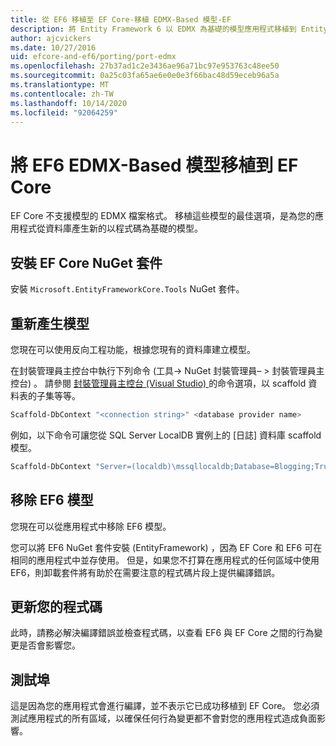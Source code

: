 ```yaml
---
title: 從 EF6 移植至 EF Core-移植 EDMX-Based 模型-EF
description: 將 Entity Framework 6 以 EDMX 為基礎的模型應用程式移植到 Entity Framework Core 的特定資訊
author: ajcvickers
ms.date: 10/27/2016
uid: efcore-and-ef6/porting/port-edmx
ms.openlocfilehash: 27b37ad1c2e3436ae96a71bc97e953763c48ee50
ms.sourcegitcommit: 0a25c03fa65ae6e0e0e3f66bac48d59eceb96a5a
ms.translationtype: MT
ms.contentlocale: zh-TW
ms.lasthandoff: 10/14/2020
ms.locfileid: "92064259"
---
```

# <a name="porting-an-ef6-edmx-based-model-to-ef-core"></a>將 EF6 EDMX-Based 模型移植到 EF Core

EF Core 不支援模型的 EDMX 檔案格式。 移植這些模型的最佳選項，是為您的應用程式從資料庫產生新的以程式碼為基礎的模型。

## <a name="install-ef-core-nuget-packages"></a>安裝 EF Core NuGet 套件

安裝 `Microsoft.EntityFrameworkCore.Tools` NuGet 套件。

## <a name="regenerate-the-model"></a>重新產生模型

您現在可以使用反向工程功能，根據您現有的資料庫建立模型。

在封裝管理員主控台中執行下列命令 (工具-> NuGet 封裝管理員– > 封裝管理員主控台) 。 請參閱 [封裝管理員主控台 (Visual Studio) ](xref:core/miscellaneous/cli/powershell) 的命令選項，以 scaffold 資料表的子集等等。

```powershell
Scaffold-DbContext "<connection string>" <database provider name>
```

例如，以下命令可讓您從 SQL Server LocalDB 實例上的 [日誌] 資料庫 scaffold 模型。

```powershell
Scaffold-DbContext "Server=(localdb)\mssqllocaldb;Database=Blogging;Trusted_Connection=True;" Microsoft.EntityFrameworkCore.SqlServer
```

## <a name="remove-ef6-model"></a>移除 EF6 模型

您現在可以從應用程式中移除 EF6 模型。

您可以將 EF6 NuGet 套件安裝 (EntityFramework) ，因為 EF Core 和 EF6 可在相同的應用程式中並存使用。 但是，如果您不打算在應用程式的任何區域中使用 EF6，則卸載套件將有助於在需要注意的程式碼片段上提供編譯錯誤。

## <a name="update-your-code"></a>更新您的程式碼

此時，請務必解決編譯錯誤並檢查程式碼，以查看 EF6 與 EF Core 之間的行為變更是否會影響您。

## <a name="test-the-port"></a>測試埠

這是因為您的應用程式會進行編譯，並不表示它已成功移植到 EF Core。 您必須測試應用程式的所有區域，以確保任何行為變更都不會對您的應用程式造成負面影響。
